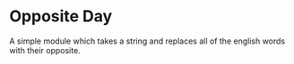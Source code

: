 # Opposite Day

A simple module which takes a string and replaces all of the english words with their opposite.